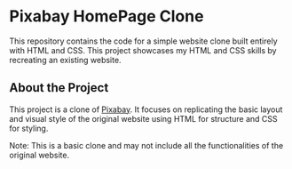 # Pixabay HomePage Clone

This repository contains the code for a simple website clone built entirely with HTML and CSS. 
This project showcases my HTML and CSS skills by recreating an existing website. 

## About the Project
This project is a clone of [Pixabay](https://pixabay.com/). 
It focuses on replicating the basic layout and visual style of the original website using HTML for structure and CSS for styling.

Note: This is a basic clone and may not include all the functionalities of the original website.
